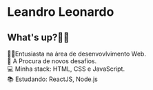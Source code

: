 # Leandro Leonardo 

<h2>What's up?👋🏽</h2>

<p> 
  👨‍💻Entusiasta na área de desenvovlvimento Web.<br>
  🚀 A Procura de novos desafios.<br>
  💻 Minha stack: HTML, CSS e JavaScript.<br>
  📚 Estudando: ReactJS, Node.js<br>
</p>
